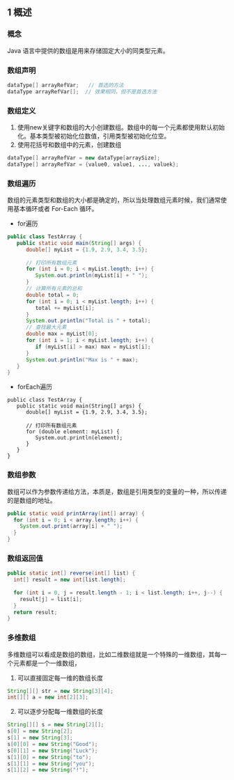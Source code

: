 ## 1 概述

### 概念

Java 语言中提供的数组是用来存储固定大小的同类型元素。

### 数组声明
```java
dataType[] arrayRefVar;   // 首选的方法
dataType arrayRefVar[];  // 效果相同，但不是首选方法
```

### 数组定义
1. 使用new关键字和数组的大小创建数组。数组中的每一个元素都使用默认初始化。基本类型被初始化位数值，引用类型被初始化位空。
2. 使用花括号和数组中的元素，创建数组
```java
dataType[] arrayRefVar = new dataType[arraySize];
dataType[] arrayRefVar = {value0, value1, ..., valuek};
```


### 数组遍历

数组的元素类型和数组的大小都是确定的，所以当处理数组元素时候，我们通常使用基本循环或者 For-Each 循环。
* for遍历
```java
public class TestArray {
   public static void main(String[] args) {
      double[] myList = {1.9, 2.9, 3.4, 3.5};
 
      // 打印所有数组元素
      for (int i = 0; i < myList.length; i++) {
         System.out.println(myList[i] + " ");
      }
      // 计算所有元素的总和
      double total = 0;
      for (int i = 0; i < myList.length; i++) {
         total += myList[i];
      }
      System.out.println("Total is " + total);
      // 查找最大元素
      double max = myList[0];
      for (int i = 1; i < myList.length; i++) {
         if (myList[i] > max) max = myList[i];
      }
      System.out.println("Max is " + max);
   }
}
```

* forEach遍历
```
public class TestArray {
   public static void main(String[] args) {
      double[] myList = {1.9, 2.9, 3.4, 3.5};
 
      // 打印所有数组元素
      for (double element: myList) {
         System.out.println(element);
      }
   }
}
```

### 数组参数

数组可以作为参数传递给方法，本质是，数组是引用类型的变量的一种，所以传递的是数组的地址。
```java
public static void printArray(int[] array) {
  for (int i = 0; i < array.length; i++) {
    System.out.print(array[i] + " ");
  }
}
```

### 数组返回值

```java
public static int[] reverse(int[] list) {
  int[] result = new int[list.length];
 
  for (int i = 0, j = result.length - 1; i < list.length; i++, j--) {
    result[j] = list[i];
  }
  return result;
}
```

### 多维数组
多维数组可以看成是数组的数组，比如二维数组就是一个特殊的一维数组，其每一个元素都是一个一维数组，

1. 可以直接固定每一维的数组长度
```java
String[][] str = new String[3][4];
int[][] a = new int[2][3];
```

2. 可以逐步分配每一维数组的长度

```java
String[][] s = new String[2][];
s[0] = new String[2];
s[1] = new String[3];
s[0][0] = new String("Good");
s[0][1] = new String("Luck");
s[1][0] = new String("to");
s[1][1] = new String("you");
s[1][2] = new String("!");
```